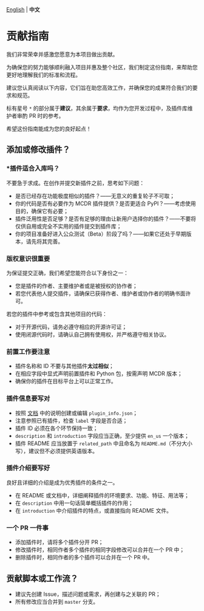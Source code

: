 [English](CONTRIBUTING.md) | **中文**

# 贡献指南

我们非常荣幸并感激您愿意为本项目做出贡献。

为确保您的努力能够顺利融入项目并惠及整个社区，我们制定这份指南，来帮助您更好地理解我们的标准和流程。

建议您认真阅读以下内容，它们旨在助您高效工作，并确保您的成果符合我们的要求和规范。

标有星号 `*` 的部分属于**建议**，其余属于**要求**，均作为您开发过程中，及插件库维护者审酌 PR 时的参考。

希望这份指南能成为您的良好起点！

## 添加或修改插件？

### *插件适合入库吗？

不要急于求成。在创作并提交新插件之前，思考如下问题：

- 是否已经存在功能极度相似的插件？——无意义的重复轮子不可取；
- 你的代码是否有必要作为 MCDR 插件提供？是否更适合 PyPI？——考虑使用目的，确保它有必要；
- 插件泛用性是否足够？是否有足够的理由让新用户选择你的插件？——不要将仅供自用或完全不实用的插件提交到插件库；
- 你的项目准备好进入公众测试（Beta）阶段了吗？——如果它还处于早期版本，请先将其完善。

### 版权意识很重要

为保证提交正确，我们希望您能符合以下身份之一：
- 您是插件的作者、主要维护者或是被授权的协作者；
- 若您代表他人提交插件，请确保已获得作者、维护者或协作者的明确书面许可。

若您的插件中参考或包含其他项目的代码：
- 对于开源代码，请务必遵守相应的开源许可证；
- 使用闭源代码时，请确认自己拥有使用权，并严格遵守相关协议。

### 前置工作要注意

- 插件名称和 ID 不要与其他插件**太过相似**；
- 在相应字段中显式声明前置插件和 Python 包，按需声明 MCDR 版本；
- 确保你的插件在目标平台上可以正常工作。

### 插件信息要写对

- 按照 [文档](https://docs.mcdreforged.com/zh-cn/latest/plugin_dev/plugin_catalogue.html) 中的说明创建或编辑 `plugin_info.json`；
- 注意参照已有插件，检查 `label` 字段是否合适；
- 插件 ID 必须在各个环节保持一致；
- `description` 和 `introduction` 字段应当正确，至少提供 `en_us` 一个版本；
- 插件 README 应当放置于 `related_path` 中且命名为 `README.md`（不分大小写），建议但不必须提供英语版本。

### 插件介绍要写好

良好且详细的介绍是成为优秀插件的条件之一。

- 在 README 或文档中，详细阐释插件的环境要求、功能、特征、用法等；
- 在 `description` 中用一句话简单概括插件的作用；
- 在 `introduction` 中介绍插件的特点，或直接指向 README 文件。

### 一个 PR 一件事

- 添加插件时，请将多个插件分开 PR；
- 修改插件时，相同作者多个插件的相同字段修改可以合并在一个 PR 中；
- 删除插件时，相同作者的多个插件可以合并在一个 PR 中。

## 贡献脚本或工作流？

- 建议先创建 Issue，描述问题或需求，再创建与之关联的 PR；
- 所有修改应当合并到 `master` 分支。
